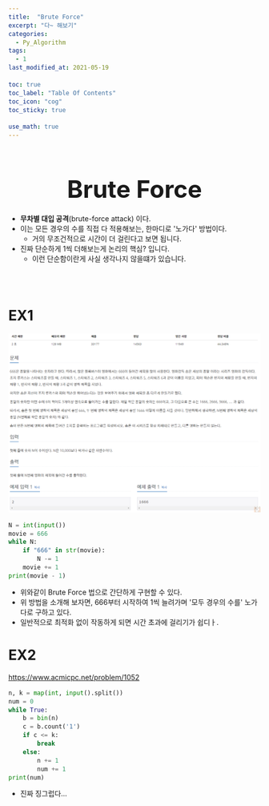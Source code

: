 ```yaml
---
title:  "Brute Force"
excerpt: "다~ 해보기"
categories:
  - Py_Algorithm
tags:
  - 1
last_modified_at: 2021-05-19

toc: true
toc_label: "Table Of Contents"
toc_icon: "cog"
toc_sticky: true

use_math: true
---
```


<br>

# <center><font size="15"> Brute Force </font></center>

- **무차별 대입 공격**(brute-force attack) 이다.
- 이는 모든 경우의 수를 직접 다 적용해보는, 한마디로 '노가다' 방법이다.
  - 거의 무조건적으로 시간이 더 걸린다고 보면 됩니다. 
- 진짜 단순하게 1씩 더해보는게 논리의 핵심? 입니다.
  - 이런 단순함이란게 사실 생각나지 않을떄가 있습니다.

<br>

<br>

# EX1

![png](/assets/images/Py_Algorithm/2_1.png)

```python
N = int(input())
movie = 666
while N:
    if "666" in str(movie):
        N -= 1
    movie += 1
print(movie - 1)
```

- 위와같이 Brute Force 법으로 간단하게 구현할 수 있다.
- 위 방법을 소개해 보자면, 666부터 시작하여 1씩 늘려가며 '모두 경우의 수를' 노가다로 구하고 있다.
- 일반적으로 최적화 없이 작동하게 되면 시간 초과에 걸리기가 쉽디ㅏ.

# EX2

<https://www.acmicpc.net/problem/1052>

```python
n, k = map(int, input().split())
num = 0
while True:
    b = bin(n)
    c = b.count('1')
    if c <= k:
        break
    else:
        n += 1
        num += 1
print(num)
```

- 진짜 징그럽다... 

